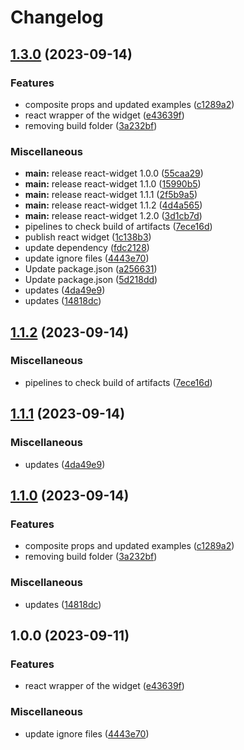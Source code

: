 # Changelog

## [1.3.0](https://github.com/wainola/widget-lit/compare/react-widget-v1.2.0...react-widget-v1.3.0) (2023-09-14)


### Features

* composite props and updated examples ([c1289a2](https://github.com/wainola/widget-lit/commit/c1289a2e8a16deb74a48d659053d062dfd4247d3))
* react wrapper of the widget ([e43639f](https://github.com/wainola/widget-lit/commit/e43639f3161a78d8a696f6df94943edaba22e910))
* removing build folder ([3a232bf](https://github.com/wainola/widget-lit/commit/3a232bf24003dfbec4fc9762ee9b2e04a1ff22db))


### Miscellaneous

* **main:** release react-widget 1.0.0 ([55caa29](https://github.com/wainola/widget-lit/commit/55caa2917cabddf9fb47907e3f5b3f6558796790))
* **main:** release react-widget 1.1.0 ([15990b5](https://github.com/wainola/widget-lit/commit/15990b5ecb9efb8838306aea6558840558fb29f0))
* **main:** release react-widget 1.1.1 ([2f5b9a5](https://github.com/wainola/widget-lit/commit/2f5b9a5d74bd1122b61809079f07b77503676217))
* **main:** release react-widget 1.1.2 ([4d4a565](https://github.com/wainola/widget-lit/commit/4d4a565cbcccfe32e35457f277af5b1cd19eec30))
* **main:** release react-widget 1.2.0 ([3d1cb7d](https://github.com/wainola/widget-lit/commit/3d1cb7d9c79aadefab6c05c68bd79e3804b339ad))
* pipelines to check build of artifacts ([7ece16d](https://github.com/wainola/widget-lit/commit/7ece16dd40e4bdf042b9ea0d7c0cde5300529443))
* publish react widget ([1c138b3](https://github.com/wainola/widget-lit/commit/1c138b38a831bc894103132895f5f1bb762b7d80))
* update dependency ([fdc2128](https://github.com/wainola/widget-lit/commit/fdc2128303f4e322e883305a8a774c5940fde6cf))
* update ignore files ([4443e70](https://github.com/wainola/widget-lit/commit/4443e70bcaf84ebe2aa7f55f45f1089be7f9b5d9))
* Update package.json ([a256631](https://github.com/wainola/widget-lit/commit/a256631d80bb6260955123a7407af569f066c2e5))
* Update package.json ([5d218dd](https://github.com/wainola/widget-lit/commit/5d218dd5631ed05dd14e3d485fb2598e6fd9c056))
* updates ([4da49e9](https://github.com/wainola/widget-lit/commit/4da49e9c7ac551a5c5fd2071b89651bf8823a64e))
* updates ([14818dc](https://github.com/wainola/widget-lit/commit/14818dc7e3b76e24dbe21e49d765ba59a7aba3e3))

## [1.1.2](https://github.com/wainola/widget-lit/compare/react-widget-v1.1.1...react-widget-v1.1.2) (2023-09-14)


### Miscellaneous

* pipelines to check build of artifacts ([7ece16d](https://github.com/wainola/widget-lit/commit/7ece16dd40e4bdf042b9ea0d7c0cde5300529443))

## [1.1.1](https://github.com/wainola/widget-lit/compare/react-widget-v1.1.0...react-widget-v1.1.1) (2023-09-14)


### Miscellaneous

* updates ([4da49e9](https://github.com/wainola/widget-lit/commit/4da49e9c7ac551a5c5fd2071b89651bf8823a64e))

## [1.1.0](https://github.com/wainola/widget-lit/compare/react-widget-v1.0.0...react-widget-v1.1.0) (2023-09-14)


### Features

* composite props and updated examples ([c1289a2](https://github.com/wainola/widget-lit/commit/c1289a2e8a16deb74a48d659053d062dfd4247d3))
* removing build folder ([3a232bf](https://github.com/wainola/widget-lit/commit/3a232bf24003dfbec4fc9762ee9b2e04a1ff22db))


### Miscellaneous

* updates ([14818dc](https://github.com/wainola/widget-lit/commit/14818dc7e3b76e24dbe21e49d765ba59a7aba3e3))

## 1.0.0 (2023-09-11)


### Features

* react wrapper of the widget ([e43639f](https://github.com/wainola/widget-lit/commit/e43639f3161a78d8a696f6df94943edaba22e910))


### Miscellaneous

* update ignore files ([4443e70](https://github.com/wainola/widget-lit/commit/4443e70bcaf84ebe2aa7f55f45f1089be7f9b5d9))
